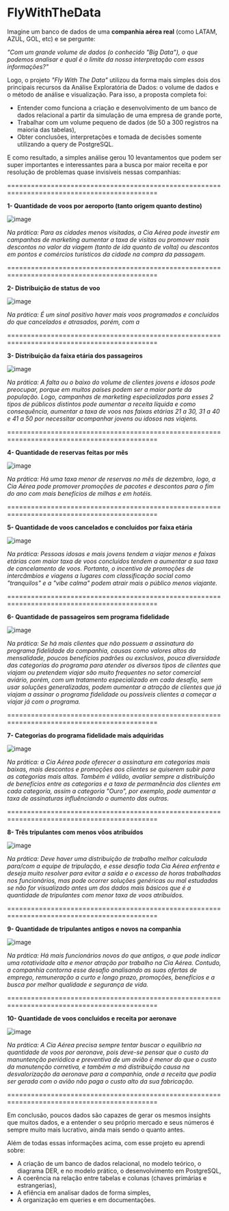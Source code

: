 # FlyWithTheData

  Imagine um banco de dados de uma **companhia aérea real** (como LATAM, AZUL, GOL, etc) e se pergunte: 
  
  *"Com um grande volume de dados (o conhecido *"Big Data"*), o que podemos analisar e qual é o limite da nossa interpretação com essas informações?"*

  Logo, o projeto *"Fly With The Data"* utilizou da forma mais simples dois dos principais recursos da Análise Exploratória de Dados: o volume de dados e o método de análise e visualização.
  Para isso, a proposta completa foi:
  - Entender como funciona a criação e desenvolvimento de um banco de dados relacional a partir da simulação de uma empresa de grande porte,
  - Trabalhar com um volume pequeno de dados (de 50 a 300 registros na maioria das tabelas),
  - Obter conclusões, interpretações e tomada de decisões somente utilizando a query de PostgreSQL.

  E como resultado, a simples análise gerou 10 levantamentos que podem ser super importantes e interessantes para a busca por maior receita e por resolução de problemas quase invisíveis nessas companhias:

  ============================================================================================
  
  **1- Quantidade de voos por aeroporto (tanto origem quanto destino)**

  ![image](https://github.com/user-attachments/assets/55f1e657-89b1-4a2f-929c-0e5c3f326c14) 
  
  *Na prática: Para as cidades menos visitadas, a Cia Aérea pode investir em campanhas de marketing aumentar a taxa de visitas ou promover mais descontos no valor da viagem (tanto de ida quanto de volta) ou descontos em pontos e comércios turísticos da cidade na compra da passagem.*

  ============================================================================================

  **2- Distribuição de status de voo**

  ![image](https://github.com/user-attachments/assets/814a471c-8fc0-4bda-9764-d779104fe261)

  *Na prática: É um sinal positivo haver mais voos programados e concluídos do que cancelados e atrasados, porém, com a*

   ============================================================================================

  **3- Distribuição da faixa etária dos passageiros**

  ![image](https://github.com/user-attachments/assets/0497ecf5-265c-455f-8d0c-3c11291ab602)

  *Na prática: A falta ou o baixo do volume de clientes jovens e idosos pode preocupar, porque em muitos países podem ser a maior parte da população. Logo, campanhas de marketing especializadas para esses 2 tipos de públicos distintos pode aumentar a receita líquida e como consequência, aumentar a taxa de voos nas faixas etárias 21 a 30, 31 a 40 e 41 a 50 por necessitar acompanhar jovens ou idosos nas viajens.* 
  
   ============================================================================================
  
   **4- Quantidade de reservas feitas por mês**

   ![image](https://github.com/user-attachments/assets/4d8d2a2f-6143-402a-bb6a-aa54e6580b6c)

   *Na prática: Há uma taxa menor de reservas no mês de dezembro, logo, a Cia Aérea pode promover promoções de pacotes e descontos para o fim do ano com mais benefícios de milhas e em hotéis.*

   ============================================================================================

   **5- Quantidade de voos cancelados e concluídos por faixa etária**

   ![image](https://github.com/user-attachments/assets/8b037ff7-8fb7-45f3-9bb5-da495b5e9fae)

   *Na prática: Pessoas idosas e mais jovens tendem a viajar menos e faixas etárias com maior taxa de voos concluídos tendem a aumentar a sua taxa de cancelamento de voos. Portanto, o incentivo de promoções de intercâmbios e viagens a lugares com classificação social como "tranquilos" e a "vibe calma" podem atrair mais o público menos viajante.*

   ============================================================================================

  **6- Quantidade de passageiros sem programa fidelidade**

  ![image](https://github.com/user-attachments/assets/7ff6bae7-f850-4f4f-a2d3-f23e97d0544b)

  *Na prática: Se há mais clientes que não possuem a assinatura do programa fidelidade da companhia, causas como valores altos da mensalidade, poucos benefícios padrões ou exclusivos, pouca diversidade das categorias do programa para atender os diversos tipos de clientes que viajam ou pretendem viajar são muito frequentes no setor comercial aviário, porém, com um tratamento especializado em cada desafio, sem usar soluções generalizadas, podem aumentar a atração de clientes que já viajam a assinar o programa fidelidade ou possíveis clientes a começar a viajar já com o programa.*

============================================================================================

 **7- Categorias do programa fidelidade mais adquiridas**

 ![image](https://github.com/user-attachments/assets/b83ae143-bcec-450e-b8cb-0165362463d0)
 
*Na prática: a Cia Aérea pode oferecer a assinatura em categorias mais baixas, mais descontos e promoções aos clientes se quiserem subir para as categorias mais altas. Também é válido, avaliar sempre a distribuição de benefícios entre as categorias e a taxa de permanência dos clientes em cada categoria, assim a categoria "Ouro", por exemplo, pode aumentar a taxa de assinaturas influênciando o aumento das outras.*

============================================================================================

  **8- Três tripulantes com menos vôos atribuídos**

  ![image](https://github.com/user-attachments/assets/be9eab60-dbc9-4708-a53d-cf9c5d96ee27)

  *Na prática: Deve haver uma distribuição de trabalho melhor calculada para/com a equipe de tripulação, e esse desafio toda Cia Aérea enfrenta e deseja muito resolver para evitar a saída e o excesso de horas trabalhadas nos funcionários, mas pode ocorrer soluções genéricas ou mal estudadas se não for visualizado antes um dos dados mais básicos que é a quantidade de tripulantes com menor taxa de voos atribuídos.*

  ============================================================================================

  **9- Quantidade de tripulantes antigos e novos na companhia**
  
  ![image](https://github.com/user-attachments/assets/fa240643-0dc3-4a05-a54e-9f63a22ca854)

  *Na prática: Há mais funcionários novos do que antigos, o que pode indicar uma rotatividade alta e menor atração por trabalho na Cia Aérea. Contudo, a companhia contorna esse desafio analisando as suas ofertas de emprego, remuneração a curto e longo prazo, promoções, benefícios e a busca por melhor qualidade e segurança de vida.*

============================================================================================

  **10- Quantidade de voos concluídos e receita por aeronave**

![image](https://github.com/user-attachments/assets/46220625-154c-4e5c-86e9-ff528d68d6bd)

*Na prática: A Cia Aérea precisa sempre tentar buscar o equilíbrio na quantidade de voos por aeronave, pois deve-se pensar que o custo da manuntenção periódica e preventiva de um avião é menor do que o custo da manutenção corretiva, e também a má distribuição causa na desvalorização da aeronave para a companhia, onde a receita que podia ser gerada com o avião não paga o custo alto da sua fabricação.*

============================================================================================

Em conclusão, poucos dados são capazes de gerar os mesmos insights que muitos dados, e a entender o seu próprio mercado e seus números é sempre muito mais lucrativo, ainda mais sendo o quanto antes.

Além de todas essas informações acima, com esse projeto eu aprendi sobre:
- A criação de um banco de dados relacional, no modelo teórico, o diagrama DER, e no modelo prático, o desenvolvimento em PostgreSQL,
- A coerência na relação entre tabelas e colunas (chaves primárias e estrangerias),
- A efiência em analisar dados de forma simples,
- A organização em queries e em documentações.

  

  
  
